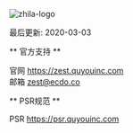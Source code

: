 
![zhila-logo](https://docs.quyouinc.com/doc_logo.png)

 


最后更新: 2020-03-03


** 官方支持 **

官网 https://zest.quyouinc.com  
邮箱 zest@ecdo.co


** PSR规范 **

PSR https://psr.quyouinc.com  
